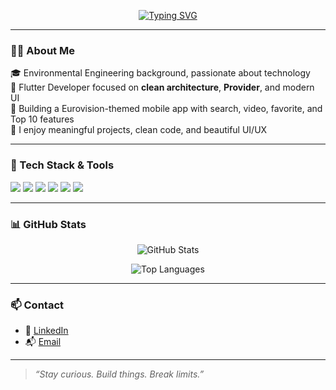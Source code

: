 <!-- Profil Başlık Animasyonu -->
<p align="center">
  <a href="https://github.com/denizguvel">
    <img src="https://readme-typing-svg.demolab.com?font=Fira+Code&size=24&duration=3000&pause=1000&center=true&vCenter=true&width=435&lines=Hi+I'm+Deniz+G%C3%BCvel;Software+Developer+%7C+;Welcome+to+my+GitHub!&color=F7C2E0&center=true" alt="Typing SVG" />
  </a>
</p>

---

### 👨‍💻 About Me

🎓 Environmental Engineering background, passionate about technology  
📱 Flutter Developer focused on **clean architecture**, **Provider**, and modern UI  
🚀 Building a Eurovision-themed mobile app with search, video, favorite, and Top 10 features  
💬 I enjoy meaningful projects, clean code, and beautiful UI/UX

---

### 🔧 Tech Stack & Tools

<p align="left">
  <img src="https://img.shields.io/badge/Flutter-02569B?logo=flutter&logoColor=white" />
  <img src="https://img.shields.io/badge/Dart-0175C2?logo=dart&logoColor=white" />
  <img src="https://img.shields.io/badge/Firebase-FFCA28?logo=firebase&logoColor=black" />
  <img src="https://img.shields.io/badge/Java-ED8B00?logo=java&logoColor=white" />
  <img src="https://img.shields.io/badge/Git-F05032?logo=git&logoColor=white" />
  <img src="https://img.shields.io/badge/Linux-FCC624?logo=linux&logoColor=black" />
</p>

---

### 📊 GitHub Stats

<p align="center">
  <img src="https://github-readme-stats.vercel.app/api?username=denizguvel&show_icons=true&theme=tokyonight&hide_border=true" alt="GitHub Stats" />
</p>

<p align="center">
  <img src="https://github-readme-stats.vercel.app/api/top-langs/?username=denizguvel&layout=compact&theme=tokyonight&hide_border=true" alt="Top Languages" />
</p>

---

### 📫 Contact

- 💼 [LinkedIn](https://www.linkedin.com/in/denizguvel)
- 📬 [Email](mailto:deniz.guvel@example.com)

---

> *“Stay curious. Build things. Break limits.”*

